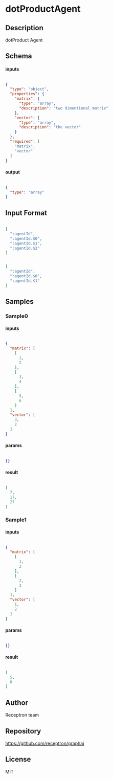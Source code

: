 # dotProductAgent

## Description

dotProduct Agent

## Schema

#### inputs

```json

{
  "type": "object",
  "properties": {
    "matrix": {
      "type": "array",
      "description": "two dimentional matrix"
    },
    "vector": {
      "type": "array",
      "description": "the vector"
    }
  },
  "required": [
    "matrix",
    "vector"
  ]
}

````

#### output

```json

{
  "type": "array"
}

````

## Input Format

```json

[
  ":agentId",
  ":agentId.$0",
  ":agentId.$1",
  ":agentId.$2"
]

````
```json

[
  ":agentId",
  ":agentId.$0",
  ":agentId.$1"
]

````

## Samples

### Sample0

#### inputs

```json

{
  "matrix": [
    [
      1,
      2
    ],
    [
      3,
      4
    ],
    [
      5,
      6
    ]
  ],
  "vector": [
    3,
    2
  ]
}

````

#### params

```json

{}

````

#### result

```json

[
  7,
  17,
  27
]

````
### Sample1

#### inputs

```json

{
  "matrix": [
    [
      1,
      2
    ],
    [
      2,
      3
    ]
  ],
  "vector": [
    1,
    2
  ]
}

````

#### params

```json

{}

````

#### result

```json

[
  5,
  8
]

````

## Author

Receptron team

## Repository

https://github.com/receptron/graphai

## License

MIT

